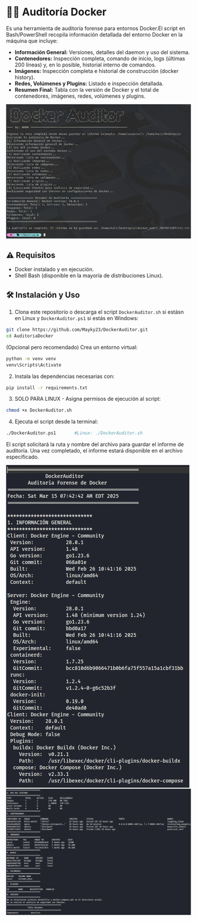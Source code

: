 # 🔎​🐳​ Auditoría Docker

Es una herramienta de auditoría forense para entornos Docker.El script en Bash/PowerShell recopila información detallada del entorno Docker en la máquina que incluye:

- **Información General:** Versiones, detalles del daemon y uso del sistema.
- **Contenedores:** Inspección completa, comando de inicio, logs (últimas 200 líneas) y, en lo posible, historial interno de comandos.
- **Imágenes:** Inspección completa e historial de construcción (docker history).
- **Redes, Volúmenes y Plugins:** Listado e inspección detallada.
- **Resumen Final:** Tabla con la versión de Docker y el total de contenedores, imágenes, redes, volúmenes y plugins.

![DockerAuditor](img/foto.png)

## ⚠️​ Requisitos

- Docker instalado y en ejecución.
- Shell Bash (disponible en la mayoría de distribuciones Linux).

## ​🛠️​ Instalación y Uso

1. Clona este repositorio o descarga el script `DockerAuditor.sh` si estásn en Linux y `DockerAuditor.ps1` si estás en Windows:
```bash
git clone https://github.com/Mayky23/DockerAuditor.git
cd AuditoriaDocker
```
(Opcional pero recomendado) Crea un entorno virtual:
```bash
python -m venv venv
venv\Scripts\Activate
```

2. Instala las dependencias necesarias con:
```bash
pip install -r requirements.txt
```

3. SOLO PARA LINUX - Asigna permisos de ejecución al script:
```bash
chmod +x DockerAuditor.sh
```

4. Ejecuta el script desde la terminal:
```bash
./DockerAuditor.ps1       #Linux: ./DockerAuditor.sh
```
El script solicitará la ruta y nombre del archivo para guardar el informe de auditoría. Una vez completado, el informe estará disponible en el archivo especificado.

![DockerAuditorResultado](img/foto2.png)
![InformeDockerAuditor](img/foto3.png)

